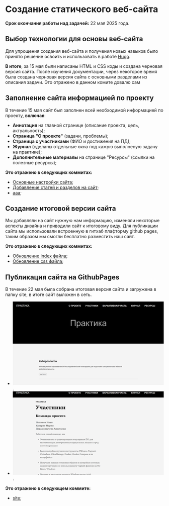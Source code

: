 # Создание статического веб-сайта
**Срок окончания работы над задачей:** 22 мая 2025 года.

## Выбор технологии для основы веб-сайта
Для упрощения создания веб-сайта и получения новых навыков было принято решение освоить и использовать в работе 
[Hugo](https://gohugo.io).     

**В итоге**, за 15 мая были написаны HTML и CSS коды и создана черновая версия сайта.
После изучения документации, через некоторое время была создана черновая версия сайта с основными разделами из описания 
задачи.
Это отражено в данном комите довалю сам

## Заполнение сайта информацией по проекту
В течение 15 мая сайт был заполнен всей необходимой информацией по проекту, **включая**:
- **Аннотация** на главной странице (описание проекта, цель, актуальность);
- **Страница "О проекте"** (задачи, проблемы);
- **Страница с участниками** (ФИО и достижения на ПД);
- **Журнал** (сделаны отдельные окна под кажую выполненую задачу на практике);
- **Дополнительные материалы** на странице "Ресурсы" (ссылки на полезные ресурсы);

**Это отражено в следующих коммитах:**
- [Основные настройки сайта](https://github.com/Galaxy-1337/practice/commit/5ba427305c86632e6a5541a57b8675eda65e5df0);
- [Добавление статей и разделов на сайт](https://github.com/Galaxy-1337/practice/commit/e444a23119d22986b89e767e60997f4da0b6a25f);
- [aaa](https://github.com/Galaxy-1337/practice/blob/gh-pages/images/favicon.ico);

## Создание итоговой версии сайта
Мы добавляли на сайт нужную нам информацию, изменяли некоторые аспекты дизайна и приводили сайт к итоговому виду.
Для публикации сайта мы использовали встроенную в гитхаб плафторму github pages, таким образом мы смогли бесплатно разместить наш сайт.
 
**Это отражено в следующих коммитах:**
- [Обновление index файла](https://github.com/KolesnikovaIrina412/praktica/commit/a26d2fdc023d9404ba1d643017834fb096e32fac);
- [Обновление css файла](https://github.com/KolesnikovaIrina412/praktica/commit/7e70d4d80131e61226a4eeabd9f822ba96ba4bdc);

## Публикация сайта на GithubPages
В течение 22 мая была собрана итоговая версия сайта и загружена в папку site, в итоге сайт 
выложен в сеть.

- ![Готовый сайт](https://github.com/Galaxy-1337/practice/blob/gh-pages/images/pic1.png).
- ![Готовый сайт](https://github.com/Galaxy-1337/practice/blob/gh-pages/images/pic2.png).
  
**Это отражено в следующем коммите:**
- [site](https://github.com/Galaxy-1337/practice/commit/acab382d2d866698900914e36c21a3b80d1a69eb);
